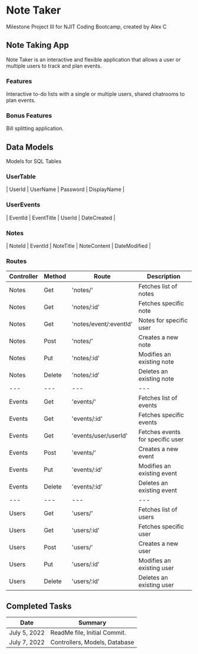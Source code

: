 # Note Taker
    
Milestone Project III for NJIT Coding Bootcamp, created by Alex C

## Note Taking App

Note Taker is an interactive and flexible application that allows a user or multiple users to track and plan events.

### Features

Interactive to-do lists with a single or multiple users, shared chatrooms to plan events.

### Bonus Features

Bill splitting application.

## Data Models

Models for SQL Tables

### UserTable

| UserId | UserName | Password | DisplayName |

### UserEvents

| EventId | EventTitle | UserId | DateCreated |

### Notes

| NoteId | EventId | NoteTitle | NoteContent | DateModified |

### Routes

| Controller | Method | Route | Description|
| --- | --- | --- | --- |
| Notes | Get | 'notes/' | Fetches list of notes |
| Notes | Get | 'notes/:id' | Fetches specific note |
| Notes | Get | 'notes/event/:eventId' | Notes for specific user|
| Notes | Post | 'notes/' | Creates a new note |
| Notes | Put | 'notes/:id' | Modifies an existing note |
| Notes | Delete | 'notes/:id' | Deletes an existing note |
| --- | --- | --- | --- |
| Events | Get | 'events/' | Fetches list of events |
| Events | Get | 'events/:id' | Fetches specific events |
| Events | Get | 'events/user/userId' | Fetches events for specific user |
| Events | Post | 'events/' | Creates a new event |
| Events | Put | 'events/:id' | Modifies an existing event |
| Events | Delete | 'events/:id' | Deletes an existing event |
| --- | --- | --- | --- |
| Users | Get | 'users/' | Fetches list of users |
| Users | Get | 'users/:id' | Fetches specific user |
| Users | Post | 'users/' | Creates a new user |
| Users | Put | 'users/:id' | Modifies an existing user |
| Users | Delete | 'users/:id' | Deletes an existing user |

## Completed Tasks
| Date | Summary |
| ---- | ------- |
| July 5, 2022 | ReadMe file, Initial Commit. |
| July 7, 2022 | Controllers, Models, Database |


